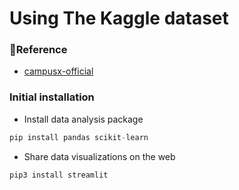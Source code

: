 # Using The Kaggle dataset

### 🔗Reference

- [campusx-official](https://github.com/campusx-official/movie-recommender-system-tmdb-dataset)

### Initial installation

- Install data analysis package

```jsx
pip install pandas scikit-learn
```

- Share data visualizations on the web

```jsx
pip3 install streamlit
```


